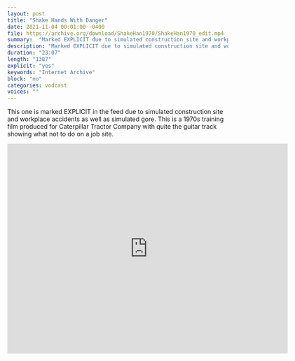 ```yaml
---
layout: post
title: "Shake Hands With Danger"
date: 2021-11-04 00:01:00 -0400
file: https://archive.org/download/ShakeHan1970/ShakeHan1970_edit.mp4
summary:  "Marked EXPLICIT due to simulated construction site and workplace accidents and simulated gore.  This is a 1970s training film produced for Caterpillar Tractor Company with quite the guitar track showing what not to do on a job site."
description: "Marked EXPLICIT due to simulated construction site and workplace accidents and simulated gore.  This is a 1970s training film produced for Caterpillar Tractor Company with quite the guitar track showing what not to do on a job site."
duration: "23:07"
length: "1387"
explicit: "yes" 
keywords: "Internet Archive"
block: "no" 
categories: vodcast
voices: ""
---
```


This one is marked EXPLICIT in the feed due to simulated construction site and workplace accidents as well as simulated gore.  This is a 1970s training film produced for Caterpillar Tractor Company with quite the guitar track showing what not to do on a job site.

<iframe src="https://archive.org/embed/ShakeHan1970" width="640" height="480" frameborder="0" webkitallowfullscreen="true" mozallowfullscreen="true" allowfullscreen></iframe>
